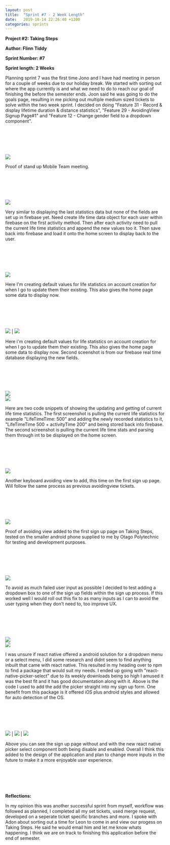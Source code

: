 ```yaml
---
layout: post
title:  "Sprint #7 - 2 Week Length"
date:   2019-10-14 22:26:40 +1200
categories: sprints
---
```


**Project #2: Taking Steps**

**Author: Flinn Tiddy**

**Sprint Number: #7**

**Sprint length: 2 Weeks**

Planning sprint 7 was the first time Jono and I have had meeting in person for a couple of weeks due to our holiday break. We started with sorting out where the app currently is and what we need to do to reach our 
goal of finishing the before the semester ends. Joon said he was going to do the goals page, resulting in me picking out multiple medium sized tickets to solve within the two week sprint. I decided on doing "Feature 31 - Record & display lifetime duration & distance statistics", "Feature 29 - AvoidingView Signup Page#1" and "Feature 12 - Change gender field to a dropdown component".

<br/><br/>
<br/><br/>

![](/assets/standup4.png)

Proof of stand up Mobile Team meeting.

<br/><br/>
<br/><br/>

![](/assets/feature31.jpg)

Very similar to displaying the last statistics data but none of the fields are set up in firebase yet. Need create life time data object for each user within firebase on the first activity method. Then after each activity need to pull the current life time statistics and append the new values too it. Then save back into firebase and load it onto the home screen to display back to the user. 

<br/><br/>
<br/><br/>

![](/assets/setlife.jpg)

Here I'm creating default values for life statistics on account creation for when I go to update them their existing. This also gives the home page some data to display now.

<br/><br/>
<br/><br/>

![](/assets/setlife.jpg) | ![](/assets/firebaselifetime.jpg)

Here i'm creating default values for life statistics on account creation for when I go to update them their existing. This also gives the home page some data to display now. Second sceenshot is from our firebase real time database displaying the new fields.

<br/><br/>
<br/><br/>

![](/assets/updatingtotalcode.jpg)<br>
![](/assets/currentotalcode.jpg)

Here are two code snippets of showing the updating and getting of current life time statistics. The first screenshot is pulling the current life statistics for example "LifeTimeTime: 500" and adding the newly recorded statistics to it, "LifeTimeTime 500 + activityTime 200" and being stored back into firebase. The second screenshot is pulling the current life time stats and parsing them through int to be displayed on the home screen.

<br/><br/>
<br/><br/>

![](/assets/Feature29.jpg)

Another keyboard avoiding view to add, this time on the first sign up page. Will follow the same process as previous avoidingview tickets.

<br/><br/>
<br/><br/>

![](/assets/avoidingsignup1.jpg)

Proof of avoiding view added to the first sign up page on Taking Steps, tested on the smaller android phone supplied to me by Otago Polytechnic for testing and development purposes.

<br/><br/>
<br/><br/>


![](/assets/feature12.jpg)

To avoid as much failed user input as possible I decided to test adding a dropdown box to one of the sign up fields within the sign up process. If this worked well I would roll out this fix to as many inputs as I can to avoid the user typing when they don't need to, too improve UX.

<br/><br/>
<br/><br/>

![](/assets/package.jpg)<br>
![](/assets/pickercode.jpg)

I was unsure if react native offered a android solution for a dropdown menu or a select menu, I did some research and didnt seem to find anything inbuilt that came with react native. This resulted in my heading over to npm to find a package that would suit my needs. I ended up going with "react-native-picker-select" due to its weekly downloads being so high I amused it was the best fit and it has good documentation along with it.
Above is the code I used to add the add the picker straight into my sign up form. One benefit from this package is it offered iOS plus android styles and allowed for auto detection of the OS.

<br/><br/>
<br/><br/>

![](/assets/old.jpg) | ![](/assets/withoutpop.jpg) | ![](/assets/withpop.jpg)

Above you can see the sign up page without and with the new react native picker select component both being disable and enabled. Overall I think this added to the design of the application and plan to change more inputs in the future to make it a more enjoyable user experience.


<br/><br/>
<br/><br/>

**Reflections:**

In my opinion this was another successful sprint from myself, workflow was followed as planned, I completed all my set tickets, used merge request, developed on a seperate ticket specific branches and more. I spoke with Adon about sorting out a time for Leon to come in and view our progess on Taking Steps. He said he would email him and let me know whats happening. I think we are on track to finishing this application before the end of semester.


